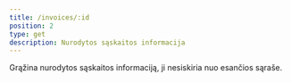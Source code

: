 ```yaml
---
title: /invoices/:id
position: 2
type: get
description: Nurodytos sąskaitos informacija
---
```

Grąžina nurodytos sąskaitos informaciją, ji nesiskiria nuo esančios sąraše.